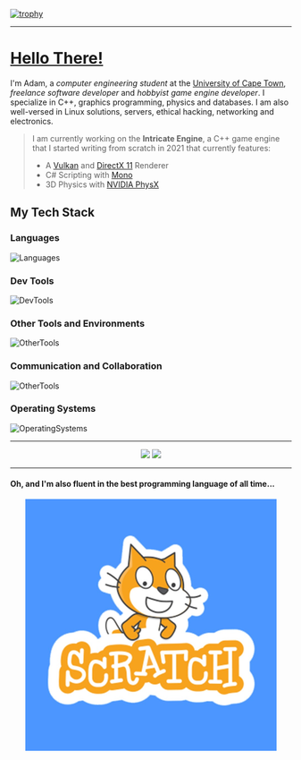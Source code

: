 [![trophy](https://github-profile-trophy.vercel.app/?username=DnA-IntRicate&title=-Issues,-PullRequest,-Reviews&theme=radical)](https://github.com/ryo-ma/github-profile-trophy)

---

# [Hello There!](https://www.youtube.com/watch?v=rEq1Z0bjdwc)
I'm Adam, a *computer engineering student* at the [University of Cape Town](https://www.uct.ac.za/), *freelance software developer* and *hobbyist game engine developer*. I specialize in C++, graphics programming, physics and databases. I am also well-versed in Linux solutions, servers, ethical hacking, networking and electronics.

> I am currently working on the **Intricate Engine**, a C++ game engine that I started writing from scratch in 2021 that currently features:
> - A [Vulkan](https://www.vulkan.org/) and [DirectX 11](https://en.wikipedia.org/wiki/Direct3D) Renderer
> - C# Scripting with [Mono](https://en.wikipedia.org/wiki/Mono_(software))
> - 3D Physics with [NVIDIA PhysX](https://en.wikipedia.org/wiki/PhysX)

## My Tech Stack
### Languages
![Languages](https://go-skill-icons.vercel.app/api/icons?i=assembly,c,cpp,cs,dotnet,python,java,go,lua,mysql,yaml&theme=dark)

### Dev Tools
![DevTools](https://go-skill-icons.vercel.app/api/icons?i=git,bash,wsl,terminal,powershell,visualstudio,vscode,vim,neovim,cmake,gradle,maven,androidstudio,virtualbox&theme=dark)

### Other Tools and Environments
![OtherTools](https://go-skill-icons.vercel.app/api/icons?i=unity,blender,photoshop,premiere,canva,word,excel,powerpoint,onenote,kde,gnome,htop,tmux&theme=dark)

### Communication and Collaboration
![OtherTools](https://go-skill-icons.vercel.app/api/icons?i=github,stackoverflow,teams,outlook,gmail,linkedin,discord,slack,notion,markdown&theme=dark)

### Operating Systems
![OperatingSystems](https://go-skill-icons.vercel.app/api/icons?i=windows,linux,arch,kali,debian,ubuntu,mint,raspberrypi,android&theme=dark)

---

<p align="center">
    <img src="https://github-readme-stats.vercel.app/api?username=DnA-IntRicate&show_icons=true&theme=radical">
    <img src="https://streak-stats.demolab.com?user=DnA-IntRicate&theme=radical&hide_border=true&border_radius=5&card_width=800">
</p>

---

#### Oh, and I'm also fluent in the best programming language of all time...
<p align="center">
    <img width=450 height=450 src="Images/Scratch.jpg">
</p>

